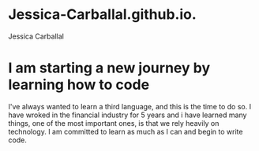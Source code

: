 # Jessica-Carballal.github.io.
<!Doc type html>
<htlml>
<head.
<title> Jessica Carballal
<head>
<body>
<h1> I am starting a new journey by learning how to code </h1>
<p> I've always wanted to learn a third language, and this is the time to do so. I have wroked in the financial industry for 5 years and i have learned many things, one of the most important ones, is that we rely heavily on technology.
I am committed to learn as much as I can and begin to write code. </p>
</body>
</html>
